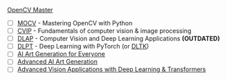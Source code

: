 [OpenCV Master](https://opencv.org/university/cvdl-master/)

- [ ] [MOCV](https://courses.opencv.org/courses/course-v1:OpenCV+101+Beginners/course/) - Mastering OpenCV with Python
- [ ] [CVIP](https://courses.opencv.org/courses/course-v1:OpenCV.org+OpenCV-103+2019_T1/course/) - Fundamentals of computer vision & image processing 
- [ ] [DLAP](https://courses.opencv.org/courses/course-v1:OpenCV+OpenCV-105+2019_T1/course/) - Computer Vision and Deep Learning Applications **(OUTDATED)**
- [ ] [DLPT](https://courses.opencv.org/courses/course-v1:OpenCV+OpenCV-106+2019_T1/course/) - Deep Learning with PyTorch (or [DLTK](https://courses.opencv.org/courses/course-v1:OpenCV+107+Tensorflow/course/))
- [ ] [AI Art Generation for Everyone](https://courses.opencv.org/courses/course-v1:AIArtGeneration+Everyone+101/course/)
- [ ] [Advanced AI Art Generation](https://courses.opencv.org/courses/course-v1:AIArtGeneration+Advanced+102/course/)
- [ ] [Advanced Vision Applications with Deep Learning & Transformers](https://courses.opencv.org/courses/course-v1:AIArtGeneration+Everyone+101/course/)

